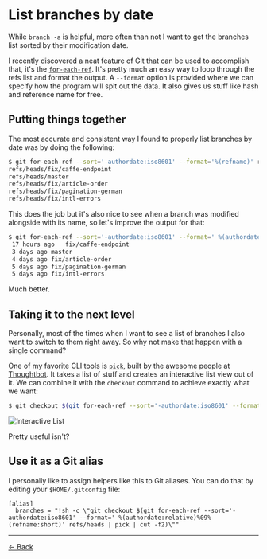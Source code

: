 [back]: https://github.com/rafaelrinaldi/til/tree/master/git
[for-each-ref]: https://git-scm.com/docs/git-for-each-ref
[pick]: https://github.com/calleerlandsson/pick
[thoughtbot]: https://thoughtbot.com

# List branches by date

While `branch -a` is helpful, more often than not I want to get the branches list sorted by their modification date.

I recently discovered a neat feature of Git that can be used to accomplish that, it's the [`for-each-ref`][for-each-ref].
It's pretty much an easy way to loop through the refs list and format the output. A `--format` option is provided where we can specify how the program will spit out the data. It also gives us stuff like hash and reference name for free.

## Putting things together

The most accurate and consistent way I found to properly list branches by date was by doing the following:

```sh
$ git for-each-ref --sort='-authordate:iso8601' --format='%(refname)' refs/heads
refs/heads/fix/caffe-endpoint
refs/heads/master
refs/heads/fix/article-order
refs/heads/fix/pagination-german
refs/heads/fix/intl-errors
```

This does the job but it's also nice to see when a branch was modified alongside with its name, so let's improve the output for that:

```sh
$ git for-each-ref --sort='-authordate:iso8601' --format=' %(authordate:relative)%09%(refname:short)' refs/heads
 17 hours ago	fix/caffe-endpoint
 3 days ago	master
 4 days ago	fix/article-order
 5 days ago	fix/pagination-german
 5 days ago	fix/intl-errors
```

Much better.

## Taking it to the next level

Personally, most of the times when I want to see a list of branches I also want to switch to them right away. So why not make that happen with a single command?

One of my favorite CLI tools is [`pick`][pick], built by the awesome people at [Thoughtbot][thoughtbot]. It takes a list of stuff and creates an interactive list view out of it. We can combine it with the `checkout` command to achieve exactly what we want:

```sh
$ git checkout $(git for-each-ref --sort='-authordate:iso8601' --format=' %(authordate:relative)%09%(refname:short)' refs/heads | pick | cut -f2)
```

![Interactive List](git-checkout-pick.gif)

Pretty useful isn't?

## Use it as a Git alias

I personally like to assign helpers like this to Git aliases. You can do that by editing your `$HOME/.gitconfig` file:

```gitconfig
[alias]
  branches = "!sh -c \"git checkout $(git for-each-ref --sort='-authordate:iso8601' --format=' %(authordate:relative)%09%(refname:short)' refs/heads | pick | cut -f2)\""
```

---

[← Back][back]
